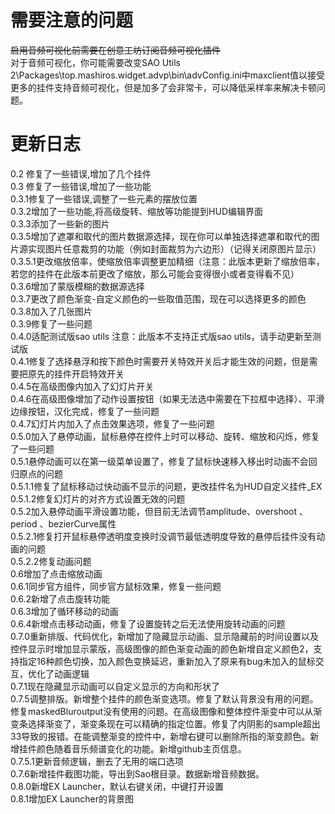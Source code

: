 <h1>需要注意的问题</h1>
<s>启用音频可视化前需要在创意工坊订阅音频可视化插件</s><br>
对于音频可视化，你可能需要改变SAO Utils 2\Packages\top.mashiros.widget.advp\bin\advConfig.ini中maxclient值以接受更多的挂件支持音频可视化，但是加多了会非常卡，可以降低采样率来解决卡顿问题。
<h1>更新日志</h1>
0.2 修复了一些错误,增加了几个挂件<br>
0.3 修复了一些错误,增加了一些功能<br>
0.3.1修复了一些错误,调整了一些元素的摆放位置<br>
0.3.2增加了一些功能,将高级旋转、缩放等功能提到HUD编辑界面<br>
0.3.3添加了一些新的图片<br>
0.3.5增加了遮罩和取代的图片数据源选择，现在你可以单独选择遮罩和取代的图片源实现图片任意裁剪的功能（例如封面裁剪为六边形）（记得关闭原图片显示）<br>
0.3.5.1更改缩放倍率，使缩放倍率调整更加精细（注意：此版本更新了缩放倍率，若您的挂件在此版本前更改了缩放，那么可能会变得很小或者变得看不见）<br>
0.3.6增加了蒙版模糊的数据源选择<br>
0.3.7更改了颜色渐变-自定义颜色的一些取值范围，现在可以选择更多的颜色<br>
0.3.8加入了几张图片<br>
0.3.9修复了一些问题<br>
0.4.0适配测试版sao utils    注意：此版本不支持正式版sao utils，请手动更新至测试版<br>
0.4.1修复了选择悬浮和按下颜色时需要开关特效开关后才能生效的问题，但是需要把原先的挂件开启特效开关<br>
0.4.5在高级图像内加入了幻灯片开关<br>
0.4.6在高级图像增加了动作设置按钮（如果无法选中需要在下拉框中选择）、平滑边缘按钮，汉化完成，修复了一些问题<br>
0.4.7幻灯片内加入了点击效果选项，修复了一些问题<br>
0.5.0加入了悬停动画，鼠标悬停在控件上时可以移动、旋转、缩放和闪烁，修复了一些问题<br>
0.5.1悬停动画可以在第一级菜单设置了，修复了鼠标快速移入移出时动画不会回归原点的问题<br>
0.5.1.1修复了鼠标移动过快动画不显示的问题，更改挂件名为HUD自定义挂件_EX<br>
0.5.1.2修复幻灯片的对齐方式设置无效的问题<br>
0.5.2加入悬停动画平滑设置功能，但目前无法调节amplitude、overshoot 、period 、bezierCurve属性<br>
0.5.2.1修复打开鼠标悬停透明度变换时没调节最低透明度导致的悬停后挂件没有动画的问题<br>
0.5.2.2修复动画问题<br>
0.6增加了点击缩放动画<br>
0.6.1同步官方组件，同步官方鼠标效果，修复一些问题<br>
0.6.2新增了点击旋转功能<br>
0.6.3增加了循环移动的动画<br>
0.6.4新增点击移动动画，修复了设置旋转之后无法使用旋转动画的问题<br>
0.7.0重新排版、代码优化，新增加了隐藏显示动画、显示隐藏前的时间设置以及控件显示时增加显示蒙版，高级图像的颜色渐变动画的颜色新增自定义颜色2，支持指定16种颜色切换，加入颜色变换延迟，重新加入了原来有bug未加入的鼠标交互，优化了动画逻辑<br>
0.7.1现在隐藏显示动画可以自定义显示的方向和形状了<br>
0.7.5调整排版。新增整个挂件的颜色渐变选项。修复了默认背景没有用的问题。修复maskedBluroutput没有使用的问题。在高级图像和整体控件渐变中可以从渐变条选择渐变了，渐变条现在可以精确的指定位置。修复了内阴影的sample超出33导致的报错。在能调整渐变的控件中，新增右键可以删除所指的渐变颜色。新增挂件颜色随着音乐频谱变化的功能。新增github主页信息。<br>
0.7.5.1更新音频逻辑，删去了无用的端口选项<br>
0.7.6新增挂件截图功能，导出到Sao根目录。数据新增音频数据。<br>
0.8.0新增EX Launcher，默认右键关闭，中键打开设置<br>
0.8.1增加EX Launcher的背景图<br>